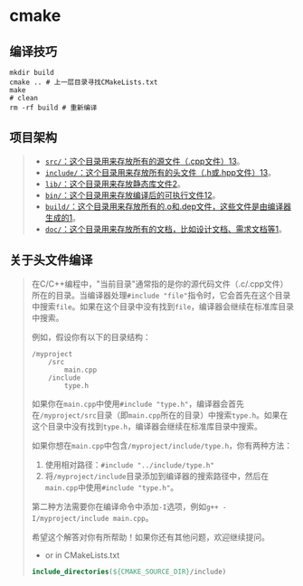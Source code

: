 # cmake

## 编译技巧

```shell
mkdir build
cmake .. # 上一层目录寻找CMakeLists.txt
make
# clean
rm -rf build # 重新编译
```

## 项目架构

> - [`src/`：这个目录用来存放所有的源文件（.cpp文件）](https://zhuanlan.zhihu.com/p/59450618)[1](https://zhuanlan.zhihu.com/p/59450618)[3](https://blog.csdn.net/Dontla/article/details/120137863)。
> - [`include/`：这个目录用来存放所有的头文件（.h或.hpp文件）](https://zhuanlan.zhihu.com/p/59450618)[1](https://zhuanlan.zhihu.com/p/59450618)[3](https://blog.csdn.net/Dontla/article/details/120137863)。
> - [`lib/`：这个目录用来存放静态库文件](https://www.zhihu.com/question/20201738)[2](https://www.zhihu.com/question/20201738)。
> - [`bin/`：这个目录用来存放编译后的可执行文件](https://zhuanlan.zhihu.com/p/59450618)[1](https://zhuanlan.zhihu.com/p/59450618)[2](https://www.zhihu.com/question/20201738)。
> - [`build/`：这个目录用来存放所有的.o和.dep文件，这些文件是由编译器生成的](https://zhuanlan.zhihu.com/p/59450618)[1](https://zhuanlan.zhihu.com/p/59450618)。
> - [`doc/`：这个目录用来存放所有的文档，比如设计文档、需求文档等](https://zhuanlan.zhihu.com/p/59450618)[1](https://zhuanlan.zhihu.com/p/59450618)。

## 关于头文件编译

> 在C/C++编程中，"当前目录"通常指的是你的源代码文件（.c/.cpp文件）所在的目录。当编译器处理`#include "file"`指令时，它会首先在这个目录中搜索`file`。如果在这个目录中没有找到`file`，编译器会继续在标准库目录中搜索。
>
> 例如，假设你有以下的目录结构：
>
> ```
> /myproject
>     /src
>         main.cpp
>     /include
>         type.h
> ```
>
> 如果你在`main.cpp`中使用`#include "type.h"`，编译器会首先在`/myproject/src`目录（即`main.cpp`所在的目录）中搜索`type.h`。如果在这个目录中没有找到`type.h`，编译器会继续在标准库目录中搜索。
>
> 如果你想在`main.cpp`中包含`/myproject/include/type.h`，你有两种方法：
>
> 1. 使用相对路径：`#include "../include/type.h"`
> 2. 将`/myproject/include`目录添加到编译器的搜索路径中，然后在`main.cpp`中使用`#include "type.h"`。
>
> 第二种方法需要你在编译命令中添加`-I`选项，例如`g++ -I/myproject/include main.cpp`。
>
> 希望这个解答对你有所帮助！如果你还有其他问题，欢迎继续提问。  
>
> - or in CMakeLists.txt
>
> ```cmake
> include_directories(${CMAKE_SOURCE_DIR}/include)
> ```
>
> 

